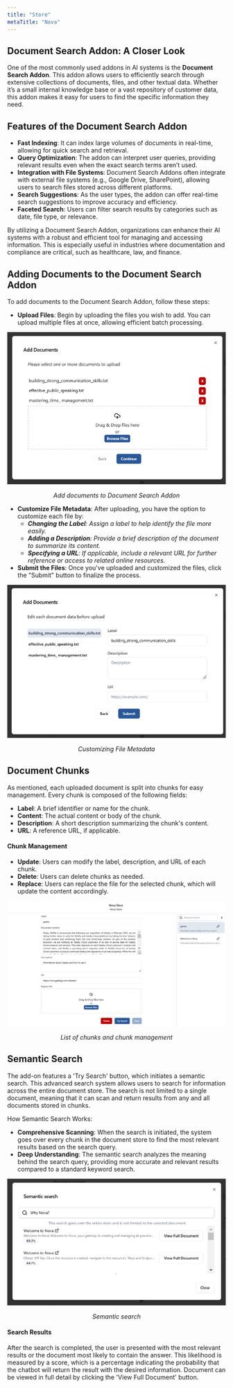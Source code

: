 ```yaml
---
title: "Store"
metaTitle: "Nova"
---
```


## Document Search Addon: A Closer Look

One of the most commonly used addons in AI systems is the **Document Search Addon**. This addon allows users to efficiently search through extensive collections of documents, files, and other textual data. Whether it’s a small internal knowledge base or a vast repository of customer data, this addon makes it easy for users to find the specific information they need.

## Features of the Document Search Addon
- **Fast Indexing**: It can index large volumes of documents in real-time, allowing for quick search and retrieval.
- **Query Optimization**: The addon can interpret user queries, providing relevant results even when the exact search terms aren’t used.
- **Integration with File Systems**: Document Search Addons often integrate with external file systems (e.g., Google Drive, SharePoint), allowing users to search files stored across different platforms.
- **Search Suggestions**: As the user types, the addon can offer real-time search suggestions to improve accuracy and efficiency.
- **Faceted Search**: Users can filter search results by categories such as date, file type, or relevance.

By utilizing a Document Search Addon, organizations can enhance their AI systems with a robust and efficient tool for managing and accessing information. This is especially useful in industries where documentation and compliance are critical, such as healthcare, law, and finance.

## Adding Documents to the Document Search Addon
To add documents to the Document Search Addon, follow these steps:

- **Upload Files**: Begin by uploading the files you wish to add. You can upload multiple files at once, allowing efficient batch processing.

<div style="text-align: center;">
  <img src="../images/add-document.png" alt="Add documents to Document Search Addon" />
  <p><em>Add documents to Document Search Addon</em></p>
</div>

- **Customize File Metadata**: After uploading, you have the option to customize each file by:
  - _**Changing the Label**: Assign a label to help identify the file more easily._
  - _**Adding a Description**: Provide a brief description of the document to summarize its content._
  - _**Specifying a URL**: If applicable, include a relevant URL for further reference or access to related online resources._
- **Submit the Files**: Once you've uploaded and customized the files, click the "Submit" button to finalize the process.

<div style="text-align: center;">
  <img src="../images/manage-added-document.png" alt="Customizing File Metadata" />
  <p><em>Customizing File Metadata</em></p>
</div>


## Document Chunks
As mentioned, each uploaded document is split into chunks for easy management. Every chunk is composed of the following fields:

- **Label**: A brief identifier or name for the chunk.
- **Content**: The actual content or body of the chunk.
- **Description**: A short description summarizing the chunk's content.
- **URL**: A reference URL, if applicable.

#### Chunk Management
- **Update**: Users can modify the label, description, and URL of each chunk.
- **Delete**: Users can delete chunks as needed.
- **Replace**: Users can replace the file for the selected chunk, which will update the content accordingly.


<div style="text-align: center;">
  <img src="../images/chunks-and-chunk-management.png" alt="List of chunks and chunk management" />
  <p><em>List of chunks and chunk management</em></p>
</div>


## Semantic Search
The add-on features a 'Try Search' button, which initiates a semantic search. This advanced search system allows users to search for information across the entire document store. The search is not limited to a single document, meaning that it can scan and return results from any and all documents stored in chunks.

How Semantic Search Works:
- **Comprehensive Scanning**: When the search is initiated, the system goes over every chunk in the document store to find the most relevant results based on the search query.
- **Deep Understanding**: The semantic search analyzes the meaning behind the search query, providing more accurate and relevant results compared to a standard keyword search.

<div style="text-align: center;">
  <img src="../images/semantic-search.png" alt="Semantic search" />
  <p><em>Semantic search</em></p>
</div>

#### Search Results
After the search is completed, the user is presented with the most relevant results or the document most likely to contain the answer. This likelihood is measured by a score, which is a percentage indicating the probability that the chatbot will return the result with the desired information.
Document can be viewed in full detail by clicking the 'View Full Document' button.
